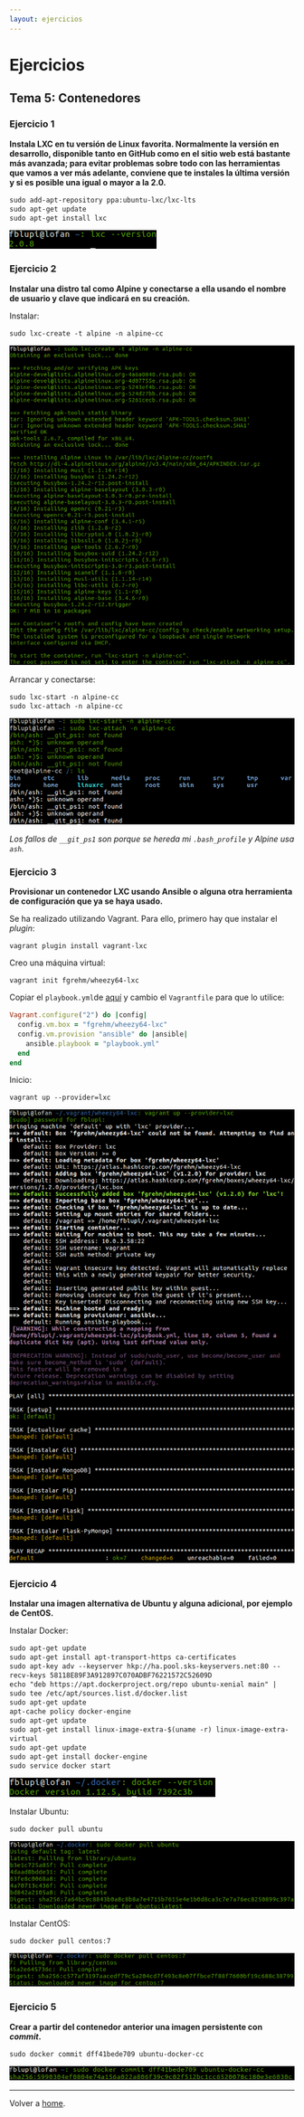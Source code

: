 ```yaml
---
layout: ejercicios
---
```


# Ejercicios

## Tema 5: Contenedores

### Ejercicio 1

**Instala LXC en tu versión de Linux favorita. Normalmente la versión en desarrollo, disponible tanto en GitHub como en el sitio web está bastante más avanzada; para evitar problemas sobre todo con las herramientas que vamos a ver más adelante, conviene que te instales la última versión y si es posible una igual o mayor a la 2.0.**

```
sudo add-apt-repository ppa:ubuntu-lxc/lxc-lts
sudo apt-get update
sudo apt-get install lxc
```

![LXC Installation](images/lxc-installation.png "lxc-installation")

### Ejercicio 2

**Instalar una distro tal como Alpine y conectarse a ella usando el nombre de usuario y clave que indicará en su creación.**

Instalar:

```
sudo lxc-create -t alpine -n alpine-cc
```

![LXC Create Alpine](images/lxc-create-alpine.png "lxc-create-alpine")

Arrancar y conectarse:

```
sudo lxc-start -n alpine-cc
sudo lxc-attach -n alpine-cc
```

![LXC Running Alpine](images/lxc-running-alpine.png "lxc-running-alpine")

*Los fallos de `__git_ps1` son porque se hereda mi `.bash_profile` y Alpine usa `ash`.*

### Ejercicio 3

**Provisionar un contenedor LXC usando Ansible o alguna otra herramienta de configuración que ya se haya usado.**

Se ha realizado utilizando Vagrant. Para ello, primero hay que instalar el *plugin*:

```
vagrant plugin install vagrant-lxc
```

Creo una máquina virtual:

```
vagrant init fgrehm/wheezy64-lxc
```

Copiar el `playbook.yml`de [aquí](https://github.com/fblupi/GEventator/blob/master/provision/Ansible/playbook.yml) y cambio el `Vagrantfile` para que lo utilice:

```rb
Vagrant.configure("2") do |config|
  config.vm.box = "fgrehm/wheezy64-lxc"
  config.vm.provision "ansible" do |ansible|
    ansible.playbook = "playbook.yml"
  end
end
```

Inicio:

```
vagrant up --provider=lxc
```

![LXC Ansible](images/lxc-ansible.png "lxc-ansible")

### Ejercicio 4

**Instalar una imagen alternativa de Ubuntu y alguna adicional, por ejemplo de CentOS.**

Instalar Docker:

```
sudo apt-get update
sudo apt-get install apt-transport-https ca-certificates
sudo apt-key adv --keyserver hkp://ha.pool.sks-keyservers.net:80 --recv-keys 58118E89F3A912897C070ADBF76221572C52609D
echo "deb https://apt.dockerproject.org/repo ubuntu-xenial main" | sudo tee /etc/apt/sources.list.d/docker.list
sudo apt-get update
apt-cache policy docker-engine
sudo apt-get update
sudo apt-get install linux-image-extra-$(uname -r) linux-image-extra-virtual
sudo apt-get update
sudo apt-get install docker-engine
sudo service docker start
```

![Docker Installation](images/docker-installation.png "docker-installation")

Instalar Ubuntu:

```
sudo docker pull ubuntu
```

![Docker Ubuntu](images/docker-ubuntu.png "docker-ubuntu")

Instalar CentOS:

```
sudo docker pull centos:7
```

![Docker CentOS7](images/docker-centos7.png "docker-centos7")

### Ejercicio 5

**Crear a partir del contenedor anterior una imagen persistente con *commit*.**

```
sudo docker commit dff41bede709 ubuntu-docker-cc
```

![Docker Commit](images/docker-commit.png "docker-commit")

---

Volver a [home](index).
